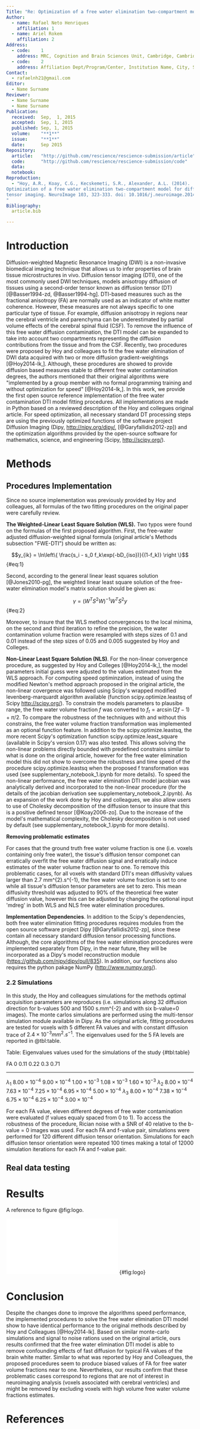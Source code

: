 ```yaml
---
Title: "Re: Optimization of a free water elimination two-compartment model for diffusion tensor imaging."
Author:
  - name: Rafael Neto Henriques
    affiliation: 1
  - name: Ariel Rokem
    affiliation: 2
Address:
  - code:    1
    address: MRC, Cognition and Brain Sciences Unit, Cambridge, Cambridgeshire, UK
  - code:    2
    address: Affiliation Dept/Program/Center, Institution Name, City, State, Country
Contact:
  - rafaelnh21@gmail.com
Editor:
  - Name Surname
Reviewer:
  - Name Surname
  - Name Surname
Publication:
  received:  Sep,  1, 2015
  accepted:  Sep, 1, 2015
  published: Sep, 1, 2015
  volume:    "**1**"
  issue:     "**1**"
  date:      Sep 2015
Repository:
  article:   "http://github.com/rescience/rescience-submission/article"
  code:      "http://github.com/rescience/rescience-submission/code"
  data:      
  notebook:  
Reproduction:
  - "Hoy, A.R., Koay, C.G., Kecskemeti, S.R., Alexander, A.L. (2014).
Optimization of a free water elimination two-compartment model for diffusion
tensor imaging. NeuroImage 103, 323-333. doi: 10.1016/j.neuroimage.2014.09.053
"
Bibliography:
  article.bib

---
```


# Introduction

Diffusion-weighted Magnetic Resonance Imaging (DWI) is a non-invasive biomedical
imaging technique that allows us to infer properties of brain tissue
microstructures in vivo. Diffusion tensor imaging (DTI), one of the most
commonly used DWI techniques, models anisotropy diffusion of tissues using a
second-order tensor known as diffusion tensor (DT) [@Basser1994-zd, @Basser1994-hg].
DTI-based measures such as the fractional anisotropy (FA) are
normally used as an indicator of white matter coherence. However, these measures
are not always specific to one particular type of tissue. For example, diffusion
anisotropy in regions near the cerebral ventricle and parenchyma can be
underestimated by partial volume effects of the cerebral spinal fluid (CSF). To
remove the influence of this free water diffusion contamination, the DTI model
can be expanded to take into account two compartments representing the diffusion
contributions from the tissue and from the CSF. Recently, two procedures were
proposed by Hoy and colleagues to fit the free water elimination of
DWI data acquired with two or more diffusion gradient-weightings [@Hoy2014-lk,].
Although, these procedures are showed to provide diffusion based measures stable
to different free water contamination degrees, the authors mentioned that their
original algorithms were "implemented by a group member with no formal programming
training and without optimization for speed" [@Hoy2014-lk,]. In this work, we provide
the first open source reference implementation of the free water contamination DTI
model fitting procedures. All implementations are made in Python based on a
reviewed description of the Hoy and collegues original article. For speed optimization,
all necessary standard DT processing steps are using the previously optimized functions
of the software project Diffusion Imaging (Dipy, http://nipy.org/dipy/,  [@Garyfallidis2012-zp]) 
and the optimization algorithms provided by the open-source software for mathematics, science,
and engineering (Scipy, http://scipy.org/).

# Methods

## Procedures Implementation

Since no source implementation was previously provided by Hoy and
colleagues, all formulas of the two fitting procedures on the original paper were
carefully review.

**The Weighted-Linear Least Square Solution (WLS).** Two typos were found
on the formulas of the first proposed algorithm. First, the free-water adjusted
diffusion-weighted signal formula (original article's Methods subsection
"FWE-DTI") should be written as:

$$y_{ik} = \ln\left\{ \frac{s_i - s_0 f_k\exp(-bD_{iso})}{(1-f_k)} \right \}$$ {#eq:1}

Second, according to the general linear least squares solution [@Jones2010-pg],
the weighted linear least square solution of the free-water elimination model's
matrix solution should be given as:

$$\gamma = (W^TS^2W)^{-1}W^{T}S^{2}y$$ {#eq:2}

Moreover, to insure that the WLS method convergences to the local minima,
on the second and third iteration to refine the precision, the water
contamination volume fraction were resampled with steps sizes of 0.1 and 0.01
instead of the step sizes of 0.05 and 0.005 suggested by Hoy and Colleges.

**Non-Linear Least Square Solution (NLS)**. For the non-linear convergence
procedure, as suggested by Hoy and Colleges [@Hoy2014-lk,], the model parameters initial
guess were adjusted to the values estimated from the WLS approach. For computing
speed optiminzation, instead of using the modified Newton's method approach
proposed in the original article, the non-linear covergence was followed using
Scipy's wrapped modified levenberg-marquardt algorithm available (function 
scipy.optimize.leastsq of Scipy http://scipy.org/). To constrain the
models parameters to plausibe range, the free water volume fraction $f$ was
converted to $f_t = \arcsin (2f-1) + \pi / 2$. To compare the robustness of the
techniques with and without this constrains, the free water volume fraction
transformation was implemented as an optional function feature. In addition to
the scipy.optimize.leastsq, the more recent Scipy's optimization function
scipy.optimize.least_square (available in Scipy's version 0.17) was also tested.
This allows solving the non-linear problems directly bounded with predefined
constrains similar to what is done on the original article, however for the
free water elimination model this did not show to overcome the robustness
and time speed of the procedure scipy.optimize.leastsq when the proposed f
transformation was used (see supplementary_notebook_1.ipynb for more details).
To speed the non-linear performance, the free water elimination DTI model jacobian
was analytically derived and incorporated to the non-linear procedure (for the details
of the jacobian derivation see supplementary_notebook_2.ipynb). As an expansion of
the work done by Hoy and colleagues, we also allow users to use of Cholesky
decomposition of the diffusion tensor to insure that this is a positive defined tensor
[@Koay2006-zo]. Due to the increase of the model's mathematical complexity, the
Cholesky decomposition is not used by default (see supplementary_notebook_1.ipynb
for more details).

**Removing problematic estimates**

For cases that the ground truth free water volume fraction is one (i.e. voxels
containing only free water), the tissue's diffusion tensor componet can erratically 
overfit the free water diffusion signal and erratically induce estimates of
the water volume fraction near to one. To remove this problematic cases, for all voxels with
standard DTI's mean diffusivity values larger than 2.7 mm^{2}.s^{-1}, the free
water volume fraction is set to one while all tissue's diffusion tensor
parameters are set to zero. This mean diffusivity threshold was adjusted to 90%
of the theoretical free water diffusion value, however this can be adjusted by
changing the optional input 'mdreg' in both WLS and NLS free water elimination
procedures.

**Implementation Dependencies**. In addition to the Scipy's dependencies, both
free water elimination fitting procedures requires modules from the open source
software project Dipy  [@Garyfallidis2012-zp], since these contain all necessary
standard diffusion tensor processing functions. Although, the core algorithms of
the free water elimination procedures were implemented separately from Dipy,
in the near future, they will be incorporated as a Dipy's model reconstruction
module (https://github.com/nipy/dipy/pull/835). In addition, our functions also
requires the python pakage NumPy (http://www.numpy.org/).

### 2.2 Simulations
In this study, the Hoy and colleagues simulations for the methods optimal
acquisition parameters are reproduces (i.e. simulations along 32 diffusion
direction for b-values 500 and 1500 s.mm^{-2} and with six b-value=0 images).
The monte carlos simulations are performed using the multi-tensor simulation
module available in Dipy. As the original article, fitting procedures are
tested for voxels with 5 different FA values and with constant diffusion trace
of $2.4 \times 10^{-3} mm^{2}.s^{-1}$. The eigenvalues used for the 5 FA levels
are reported in @tbl:table.

Table: Eigenvalues values used for the simulations of the study {#tbl:table}

FA            0                      0.11                   0.22                   0.3                    0.71
------------ ---------------------- ---------------------- ---------------------- ---------------------- ----------------------
$\lambda_1$  $8.00 \times 10^{-4}$  $9.00 \times 10^{-4}$  $1.00 \times 10^{-3}$  $1.08 \times 10^{-3}$  $1.60 \times 10^{-3}$
$\lambda_2$  $8.00 \times 10^{-4}$  $7.63 \times 10^{-4}$  $7.25 \times 10^{-4}$  $6.95 \times 10^{-4}$  $5.00 \times 10^{-4}$
$\lambda_3$  $8.00 \times 10^{-4}$  $7.38 \times 10^{-4}$  $6.75 \times 10^{-4}$  $6.25 \times 10^{-4}$  $3.00 \times 10^{-4}$

For each FA value, eleven different degrees of free water contamination were
evaluated (f values equaly spaced from 0 to 1). To access the robustness of the
procedure, Rician noise with a SNR of 40 relative to the b-value = 0 images was
used. For each FA and f-value pair, simulations were performed for 120
different diffusion tensor orientation. Simulations for each diffusion tensor
orientation were repeated 100 times making a total of 12000 simulation
iterations for each FA and f-value pair.

## Real data testing

# Results

A reference to figure @fig:logo.

![Figure caption](rescience-logo.pdf) {#fig:logo}

# Conclusion

Despite the changes done to improve the algorithms speed performance, the
implemented procedures to solve the free water elimination DTI model show to
have identical performance to the original methods described by Hoy and
Colleagues [@Hoy2014-lk]. Based on similar monte-carlo simulations and
signal to noise rations used on the original article, ours results confirmed
that the free water elimination DTI model is able to remove confounding effects
of fast diffusion for typical FA values of the brain white matter. Similar to
what was reported by Hoy and Colleagues, the proposed procedures seem to produce
biased values of FA for free water volume fractions near to one. Nevertheless, 
our results confirm that these problematic cases correspond to regions that are not
of interest in neuroimaging analysis (voxels associated with cerebral ventricles)
and might be removed by excluding voxels with high volume free water volume
fractions estimates.


# References
